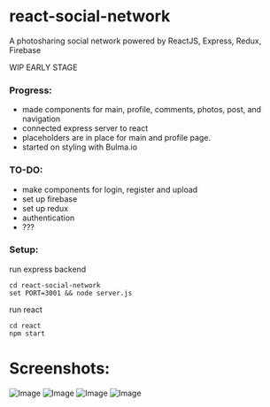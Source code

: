 # react-social-network
A photosharing social network powered by ReactJS, Express, Redux, Firebase

WIP EARLY STAGE

### Progress:
* made components for main, profile, comments, photos, post, and navigation
* connected express server to react
* placeholders are in place for main and profile page.
* started on styling with Bulma.io

### TO-DO:
* make components for login, register and upload
* set up firebase
* set up redux
* authentication
* ???

### Setup:
run express backend
```
cd react-social-network
set PORT=3001 && node server.js
```

run react
```
cd react
npm start
```

# Screenshots:
![Image](https://i.imgur.com/e7JNcGa.png)
![Image](https://i.imgur.com/5URMvYC.png)
![Image](https://i.imgur.com/SyEyMT0.png)
![Image](https://i.imgur.com/EZeZdqS.png)